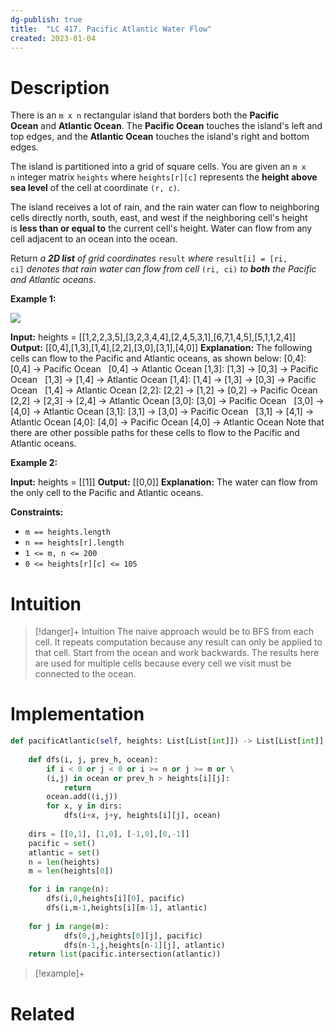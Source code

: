```yaml
---
dg-publish: true
title:  "LC 417. Pacific Atlantic Water Flow"
created: 2023-01-04
---
```



# Description
There is an `m x n` rectangular island that borders both the **Pacific Ocean** and **Atlantic Ocean**. The **Pacific Ocean** touches the island's left and top edges, and the **Atlantic Ocean** touches the island's right and bottom edges.

The island is partitioned into a grid of square cells. You are given an `m x n` integer matrix `heights` where `heights[r][c]` represents the **height above sea level** of the cell at coordinate `(r, c)`.

The island receives a lot of rain, and the rain water can flow to neighboring cells directly north, south, east, and west if the neighboring cell's height is **less than or equal to** the current cell's height. Water can flow from any cell adjacent to an ocean into the ocean.

Return _a **2D list** of grid coordinates_ `result` _where_ `result[i] = [ri, ci]` _denotes that rain water can flow from cell_ `(ri, ci)` _to **both** the Pacific and Atlantic oceans_.

**Example 1:**

![](https://assets.leetcode.com/uploads/2021/06/08/waterflow-grid.jpg)

**Input:** heights = [[1,2,2,3,5],[3,2,3,4,4],[2,4,5,3,1],[6,7,1,4,5],[5,1,1,2,4]]
**Output:** [[0,4],[1,3],[1,4],[2,2],[3,0],[3,1],[4,0]]
**Explanation:** The following cells can flow to the Pacific and Atlantic oceans, as shown below:
[0,4]: [0,4] -> Pacific Ocean 
       [0,4] -> Atlantic Ocean
[1,3]: [1,3] -> [0,3] -> Pacific Ocean 
       [1,3] -> [1,4] -> Atlantic Ocean
[1,4]: [1,4] -> [1,3] -> [0,3] -> Pacific Ocean 
       [1,4] -> Atlantic Ocean
[2,2]: [2,2] -> [1,2] -> [0,2] -> Pacific Ocean 
       [2,2] -> [2,3] -> [2,4] -> Atlantic Ocean
[3,0]: [3,0] -> Pacific Ocean 
       [3,0] -> [4,0] -> Atlantic Ocean
[3,1]: [3,1] -> [3,0] -> Pacific Ocean 
       [3,1] -> [4,1] -> Atlantic Ocean
[4,0]: [4,0] -> Pacific Ocean 
       [4,0] -> Atlantic Ocean
Note that there are other possible paths for these cells to flow to the Pacific and Atlantic oceans.

**Example 2:**

**Input:** heights = [[1]]
**Output:** [[0,0]]
**Explanation:** The water can flow from the only cell to the Pacific and Atlantic oceans.

**Constraints:**

-   `m == heights.length`
-   `n == heights[r].length`
-   `1 <= m, n <= 200`
-   `0 <= heights[r][c] <= 105`

# Intuition

>[!danger]+ Intuition
>The naive approach would be to BFS from each cell. It repeats computation because any result can only be applied to that cell. Start from the ocean and work backwards. The results here are used for multiple cells because every cell we visit must be connected to the ocean.

# Implementation
```python
def pacificAtlantic(self, heights: List[List[int]]) -> List[List[int]]:
	
	def dfs(i, j, prev_h, ocean):
		if i < 0 or j < 0 or i >= n or j >= m or \
		(i,j) in ocean or prev_h > heights[i][j]:
			return
		ocean.add((i,j))
		for x, y in dirs:
			dfs(i+x, j+y, heights[i][j], ocean)
		
	dirs = [[0,1], [1,0], [-1,0],[0,-1]]
	pacific = set()
	atlantic = set()
	n = len(heights)
	m = len(heights[0])

	for i in range(n):
		dfs(i,0,heights[i][0], pacific)
		dfs(i,m-1,heights[i][m-1], atlantic)
	
	for j in range(m):
			dfs(0,j,heights[0][j], pacific)  
			dfs(n-1,j,heights[n-1][j], atlantic)
	return list(pacific.intersection(atlantic))
```

>[!example]+ 


# Related
